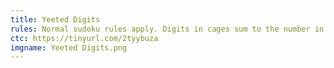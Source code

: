 ```yaml
---
title: Yeeted Digits
rules: Normal sudoku rules apply. Digits in cages sum to the number in the upper left and cannot repeat.
ctc: https://tinyurl.com/2tyybuza
imgname: Yeeted Digits.png
---
```

